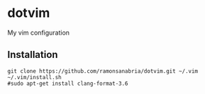 # dotvim
My vim configuration

## Installation
```
git clone https://github.com/ramonsanabria/dotvim.git ~/.vim
~/.vim/install.sh
#sudo apt-get install clang-format-3.6
```
